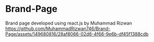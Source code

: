 # Brand-Page
Brand page developed using react.js by Muhammad Rizwan
https://github.com/MuhammadRizwan746/Brand-Page/assets/149680816/28af8066-02d6-4f66-9e6b-df45f1388cdb
